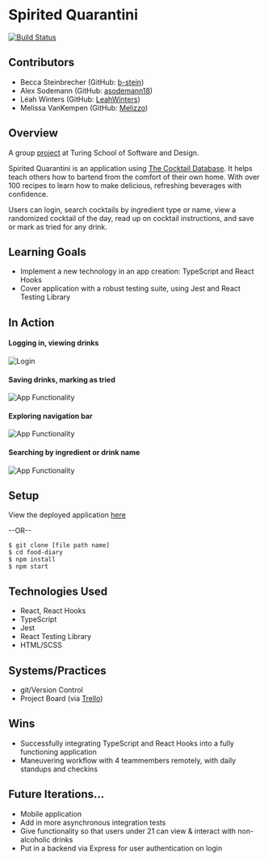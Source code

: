 # Spirited Quarantini
[![Build Status](https://travis-ci.org/b-stein/Spirited-Quarantini.svg?branch=master)](https://travis-ci.org/b-stein/Spirited-Quarantini)
## Contributors
- Becca Steinbrecher (GitHub: [b-stein](https://github.com/b-stein))
- Alex Sodemann (GitHub: [asodemann18](https://github.com/asodemann18))
- Léah Winters (GitHub: [LeahWinters](https://github.com/LeahWinters))
- Melissa VanKempen (GitHub: [Melizzo](https://github.com/Melizzo))

## Overview

A group [project](https://frontend.turing.io/projects/module-3/stretch.html) at Turing School of Software and Design.

Spirited Quarantini is an application using [The Cocktail Database](https://www.thecocktaildb.com/). It helps teach others how to bartend from the comfort of their own home. With over 100 recipes to learn how to make delicious, refreshing beverages with confidence. 

Users can login, search cocktails by ingredient type or name, view a randomized cocktail of the day, read up on cocktail instructions, and save or mark as tried for any drink.

## Learning Goals
- Implement a new technology in an app creation: TypeScript and React Hooks
- Cover application with a robust testing suite, using Jest and React Testing Library

## In Action
#### Logging in, viewing drinks
![Login](https://media.giphy.com/media/XZrRlEYaqpQHBfrv1M/giphy.gif)
#### Saving drinks, marking as tried
![App Functionality](https://media.giphy.com/media/QZ1xm7CpoHIY9361pB/giphy.gif)
#### Exploring navigation bar
![App Functionality](https://media.giphy.com/media/ZcWptvsH8FPxisggqQ/giphy.gif)
#### Searching by ingredient or drink name
![App Functionality](https://media.giphy.com/media/TgPBFzkLkQ1rkmdHi6/giphy.gif)

## Setup
View the deployed application [here](https://spiritedquarantini.netlify.app/ )

--OR--

```
$ git clone [file path name]
$ cd food-diary
$ npm install 
$ npm start
```

## Technologies Used
- React, React Hooks
- TypeScript
- Jest
- React Testing Library
- HTML/SCSS

## Systems/Practices
- git/Version Control
- Project Board (via [Trello](https://trello.com/b/gn0dek9h/spirited-quarantini))

## Wins
- Successfully integrating TypeScript and React Hooks into a fully functioning application
- Maneuvering workflow with 4 teammembers remotely, with daily standups and checkins

## Future Iterations...
- Mobile application
- Add in more asynchronous integration tests
- Give functionality so that users under 21 can view & interact with non-alcoholic drinks
- Put in a backend via Express for user authentication on login
